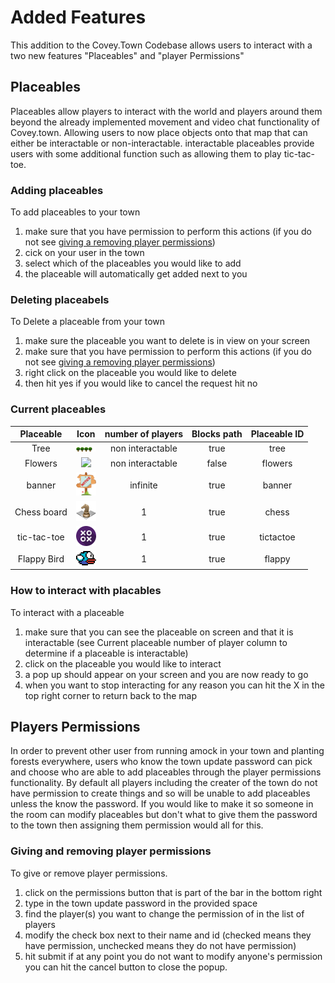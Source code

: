 # Added Features

This addition to the Covey.Town Codebase allows users to interact with a two new features "Placeables" and "player Permissions"

## Placeables

Placeables allow players to interact with the world and players around them beyond the already implemented movement and video chat functionality of Covey.town. Allowing users to now place objects onto that map that can either be interactable or non-interactable.
interactable placeables provide users with some additional function such as allowing them to play tic-tac-toe.

### Adding placeables

To add placeables to your town

1. make sure that you have permission to perform this actions (if you do not see [giving a removing player permissions](#giving-and-removing-player-positions))
2. cick on your user in the town
3. select which of the placeables you would like to add
4. the placeable will automatically get added next to you

### Deleting placeabels

To Delete a placeable from your town

1. make sure the placeable you want to delete is in view on your screen
2. make sure that you have permission to perform this actions (if you do not see [giving a removing player permissions](#giving-and-removing-player-positions))
3. right click on the placeable you would like to delete
4. then hit yes
   if you would like to cancel the request hit no

### Current placeables

|  Placeable  |                                  Icon                                  | number of players | Blocks path | Placeable ID |
| :---------: | :--------------------------------------------------------------------: | :---------------: | :---------: | :----------: |
|    Tree     | <img src="frontend/public/assets/placeable/treeSprite.png" width="32"> | non interactable  |    true     |     tree     |
|   Flowers   |  <img src="frontend/public/assets/placeable/flowers.png" width="32">   | non interactable  |    false    |   flowers    |
|   banner    |   <img src="frontend/public/assets/placeable/banner.png" width="32">   |     infinite      |    true     |    banner    |
| Chess board |   <img src="frontend/public/assets/placeable/chess.png" width="32">    |         1         |    true     |    chess     |
| tic-tac-toe | <img src="frontend/public/assets/placeable/tictactoe.png" width="32">  |         1         |    true     |  tictactoe   |
| Flappy Bird | <img src="frontend/public/assets/placeable/FlappyBird.png" width="32"> |         1         |    true     |    flappy    |

### How to interact with placables

To interact with a placeable

1. make sure that you can see the placeable on screen and that it is interactable (see Current placeable number of player column to determine if a placeable is interactable)
2. click on the placeable you would like to interact
3. a pop up should appear on your screen and you are now ready to go
4. when you want to stop interacting for any reason you can hit the X in the top right corner to return back to the map

## Players Permissions

In order to prevent other user from running amock in your town and planting forests everywhere, users who know the town update password can pick and choose who are able to add placeables through the player permissions functionality. By default all players including the creater of the town do not have permission to create things and so will be unable to add placeables unless the know the password. If you would like to make it so someone in the room can modify placeables but don't what to give them the password to the town then assigning them permission would all for this.

### Giving and removing player permissions

To give or remove player permissions.

1. click on the permissions button that is part of the bar in the bottom right
2. type in the town update password in the provided space
3. find the player(s) you want to change the permission of in the list of players
4. modify the check box next to their name and id (checked means they have permission, unchecked means they do not have permission)
5. hit submit
   if at any point you do not want to modify anyone's permission you can hit the cancel button to close the popup.
